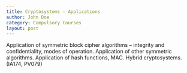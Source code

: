 ```yaml
---
title: Cryptosystems - Applications
author: John Doe
category: Compulsory Courses
layout: post
---
```


Application of symmetric block cipher algorithms – integrity and confidentiality, modes of operation. Application of other symmetric algorithms. Application of hash functions, MAC. Hybrid cryptosystems. (IA174, PV079)